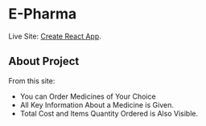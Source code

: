 # E-Pharma

Live Site: [Create React App](https://github.com/facebook/create-react-app).

## About Project

From this site:

-   You can Order Medicines of Your Choice
-   All Key Information About a Medicine is Given.
-   Total Cost and Items Quantity Ordered is Also Visible.
